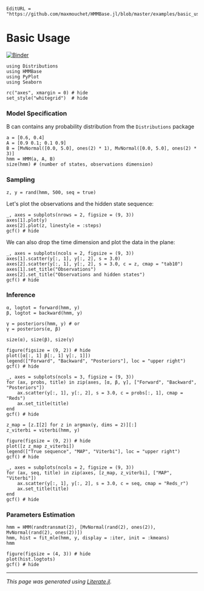 ```@meta
EditURL = "https://github.com/maxmouchet/HMMBase.jl/blob/master/examples/basic_usage.jl"
```

# Basic Usage
[![Binder](https://mybinder.org/badge_logo.svg)](https://mybinder.org/v2/gh/maxmouchet/HMMBase.jl/master?filepath=/examples/basic_usage.ipynb)

```@example basic_usage
using Distributions
using HMMBase
using PyPlot
using Seaborn

rc("axes", xmargin = 0) # hide
set_style("whitegrid")  # hide
```

### Model Specification

B can contains any probability distribution from the `Distributions` package

```@example basic_usage
a = [0.6, 0.4]
A = [0.9 0.1; 0.1 0.9]
B = [MvNormal([0.0, 5.0], ones(2) * 1), MvNormal([0.0, 5.0], ones(2) * 3)]
hmm = HMM(a, A, B)
size(hmm) # (number of states, observations dimension)
```

### Sampling

```@example basic_usage
z, y = rand(hmm, 500, seq = true)
```

Let's plot the observations and the hidden state sequence:

```@example basic_usage
_, axes = subplots(nrows = 2, figsize = (9, 3))
axes[1].plot(y)
axes[2].plot(z, linestyle = :steps)
gcf() # hide
```

We can also drop the time dimension and plot the data in the plane:

```@example basic_usage
_, axes = subplots(ncols = 2, figsize = (9, 3))
axes[1].scatter(y[:, 1], y[:, 2], s = 3.0)
axes[2].scatter(y[:, 1], y[:, 2], s = 3.0, c = z, cmap = "tab10")
axes[1].set_title("Observations")
axes[2].set_title("Observations and hidden states")
gcf() # hide
```

### Inference

```@example basic_usage
α, logtot = forward(hmm, y)
β, logtot = backward(hmm, y)

γ = posteriors(hmm, y) # or
γ = posteriors(α, β)

size(α), size(β), size(γ)
```

```@example basic_usage
figure(figsize = (9, 2)) # hide
plot([α[:, 1] β[:, 1] γ[:, 1]])
legend(["Forward", "Backward", "Posteriors"], loc = "upper right")
gcf() # hide
```

```@example basic_usage
_, axes = subplots(ncols = 3, figsize = (9, 3))
for (ax, probs, title) in zip(axes, [α, β, γ], ["Forward", "Backward", "Posteriors"])
    ax.scatter(y[:, 1], y[:, 2], s = 3.0, c = probs[:, 1], cmap = "Reds")
    ax.set_title(title)
end
gcf() # hide
```

```@example basic_usage
z_map = [z.I[2] for z in argmax(γ, dims = 2)][:]
z_viterbi = viterbi(hmm, y)

figure(figsize = (9, 2)) # hide
plot([z z_map z_viterbi])
legend(["True sequence", "MAP", "Viterbi"], loc = "upper right")
gcf() # hide
```

```@example basic_usage
_, axes = subplots(ncols = 2, figsize = (9, 3))
for (ax, seq, title) in zip(axes, [z_map, z_viterbi], ["MAP", "Viterbi"])
    ax.scatter(y[:, 1], y[:, 2], s = 3.0, c = seq, cmap = "Reds_r")
    ax.set_title(title)
end
gcf() # hide
```

### Parameters Estimation

```@example basic_usage
hmm = HMM(randtransmat(2), [MvNormal(rand(2), ones(2)), MvNormal(rand(2), ones(2))])
hmm, hist = fit_mle(hmm, y, display = :iter, init = :kmeans)
hmm
```

```@example basic_usage
figure(figsize = (4, 3)) # hide
plot(hist.logtots)
gcf() # hide
```

---

*This page was generated using [Literate.jl](https://github.com/fredrikekre/Literate.jl).*

